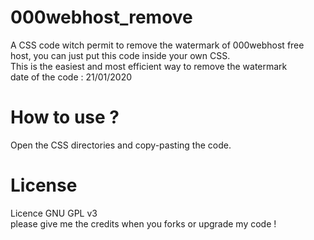 # 000webhost_remove
A CSS code witch permit to remove the watermark of 000webhost free host, you can just put this code inside your own CSS.<br> This is the easiest and most efficient way to remove the watermark<br>
date of the code : 21/01/2020
<br>
# How to use ?
Open the CSS directories and copy-pasting the code.<br>
# License
Licence GNU GPL v3<br>
please give me the credits when you forks or upgrade my code !
